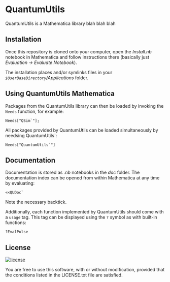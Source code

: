 # QuantumUtils

QuantumUtils is a Mathematica library blah blah blah

## Installation

Once this repository is cloned onto your computer, open the *Install.nb* notebook in Mathematica and follow instructions there (basically just *Evaluation -> Evaluate Notebook*).

The installation places and/or symlinks files in your *`$UserBaseDirectory`/Applications* folder. 

## Using QuantumUtils Mathematica

Packages from the QuantumUtils library can then be loaded by invoking the `Needs` function, for example:

    Needs["QSim`"];
    
All packages provided by QuantumUtils can be loaded simultaneously by needsing QuantumUtils`:

    Needs["QuantumUtils`"]
    
## Documentation

Documentation is stored as *.nb* notebooks in the *doc* folder. The documentation index can be opened from within Mathematica at any time by evaluating:

    <<QUDoc`
    
Note the necessary backtick.

Additionally, each function implemented by QuantumUtils should come with a `usage` tag. This tag can be displayed using the `?` symbol as with built-in functions:

    ?EvalPulse


## License

[![license](https://img.shields.io/badge/license-New%20BSD-blue.svg)](http://en.wikipedia.org/wiki/BSD_licenses#3-clause_license_.28.22Revised_BSD_License.22.2C_.22New_BSD_License.22.2C_or_.22Modified_BSD_License.22.29)

You are free to use this software, with or without modification, provided that the conditions listed in the LICENSE.txt file are satisfied.
